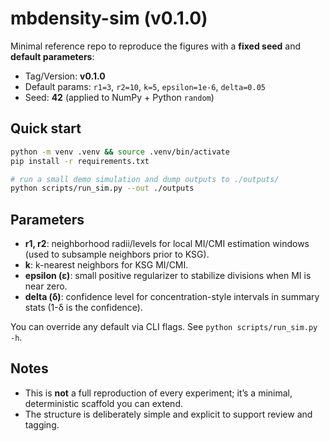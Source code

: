 # mbdensity-sim (v0.1.0)

Minimal reference repo to reproduce the figures with a **fixed seed** and **default parameters**:
- Tag/Version: **v0.1.0**
- Default params: `r1=3`, `r2=10`, `k=5`, `epsilon=1e-6`, `delta=0.05`
- Seed: **42** (applied to NumPy + Python `random`)

## Quick start
```bash
python -m venv .venv && source .venv/bin/activate
pip install -r requirements.txt

# run a small demo simulation and dump outputs to ./outputs/
python scripts/run_sim.py --out ./outputs
```

## Parameters
- **r1, r2**: neighborhood radii/levels for local MI/CMI estimation windows (used to subsample neighbors prior to KSG).
- **k**: k-nearest neighbors for KSG MI/CMI.
- **epsilon (ε)**: small positive regularizer to stabilize divisions when MI is near zero.
- **delta (δ)**: confidence level for concentration-style intervals in summary stats (1-δ is the confidence).

You can override any default via CLI flags. See `python scripts/run_sim.py -h`.

## Notes
- This is **not** a full reproduction of every experiment; it’s a minimal, deterministic scaffold you can extend.
- The structure is deliberately simple and explicit to support review and tagging.
